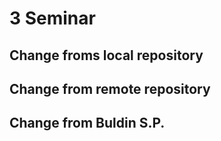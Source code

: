# 3 Seminar

## Change froms local repository

## Change from remote repository
## Change from Buldin S.P.
